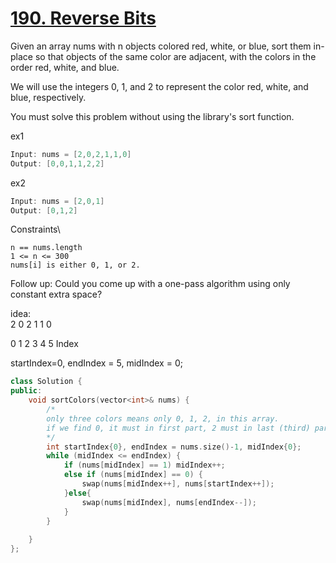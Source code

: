 # [190. Reverse Bits](https://leetcode.com/problems/reverse-bits/)

Given an array nums with n objects colored red, white, or blue, sort them in-place so that objects of the same color are adjacent, with the colors in the order red, white, and blue.

We will use the integers 0, 1, and 2 to represent the color red, white, and blue, respectively.

You must solve this problem without using the library's sort function.

ex1
```cpp
Input: nums = [2,0,2,1,1,0]
Output: [0,0,1,1,2,2]
```

ex2
```cpp
Input: nums = [2,0,1]
Output: [0,1,2]
```

Constraints\
```
n == nums.length
1 <= n <= 300
nums[i] is either 0, 1, or 2.
```

Follow up: Could you come up with a one-pass algorithm using only constant extra space?

idea:\
2 0 2 1 1 0

0 1 2 3 4 5 Index

startIndex=0, endIndex = 5, midIndex = 0;



```cpp
class Solution {
public:
    void sortColors(vector<int>& nums) {
        /* 
        only three colors means only 0, 1, 2, in this array.
        if we find 0, it must in first part, 2 must in last (third) part.
        */
        int startIndex{0}, endIndex = nums.size()-1, midIndex{0};
        while (midIndex <= endIndex) {
            if (nums[midIndex] == 1) midIndex++;
            else if (nums[midIndex] == 0) {
                swap(nums[midIndex++], nums[startIndex++]);
            }else{
                swap(nums[midIndex], nums[endIndex--]);
            }
        }
        
    }
};
```










